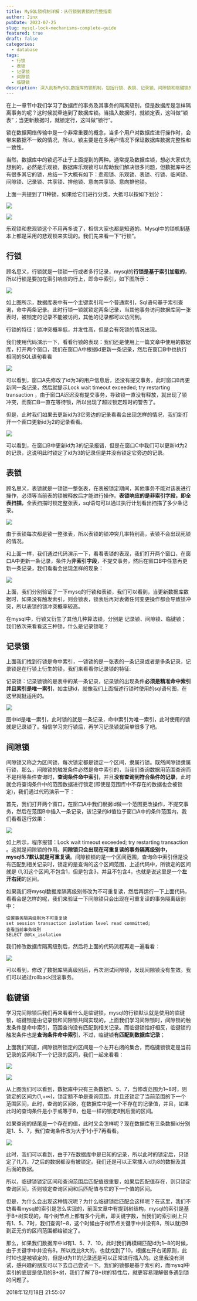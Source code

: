 ```yaml
---
title: MySQL锁机制详解：从行锁到表锁的完整指南
author: Jinx
pubDate: 2023-07-25
slug: mysql-lock-mechanisms-complete-guide
featured: true
draft: false
categories:
  - database
tags:
  - 行锁
  - 表锁
  - 记录锁
  - 间隙锁
  - 临键锁
description: 深入剖析MySQL数据库的锁机制，包括行锁、表锁、记录锁、间隙锁和临键锁的实现原理、使用场景及性能影响，并通过实际案例展示各类锁的应用与注意事项
---
```

在上一章节中我们学习了数据库的事务及其事务的隔离级别，但是数据库是怎样隔离事务的呢？这时候就牵连到了数据库锁。当插入数据时，就锁定表，这叫做”锁表”；当更新数据时，就锁定行，这叫做”锁行”。

锁在数据网络传输中是一个非常重要的概念，当多个用户对数据库进行操作时，会带来数据不一致的情况，所以，锁主要是在多用户情况下保证数据库数据完整性和一致性。

当然，数据库中的锁远不止于上面提到的两种。通常提及数据库锁，想必大家优先想到的，必然是乐观锁，数据库乐观锁可以帮助我们解决很多问题，但数据库中还有很多其它的锁，总结一下大概有如下：悲观锁、乐观锁、表锁、行锁、临间锁、间隙锁、记录锁、共享锁、排他锁、意向共享锁、意向排他锁。

上面一共提到了11种锁，如果给它们进行分类，大抵可以按如下划分：

![](https://pic2.zhimg.com/v2-eec522a8cf7d8a38eaea29192edbb2f5_b.jpg)

![](https://pic3.zhimg.com/v2-5cf8b96fdca1428e6f3cce863fdfa73e_b.jpg)

乐观锁和悲观锁这个不用再多说了，相信大家也都是知道的。Mysql中的锁机制基本上都是采用的悲观锁来实现的。我们先来看一下”行锁”。

## **行锁**

顾名思义，行锁就是一锁锁一行或者多行记录，mysql的**行锁是基于索引加载的**，所以行锁是要加在索引响应的行上，即命中索引，如下图所示：

![](https://pic3.zhimg.com/v2-81420e5b7f1a256b86346781f0379bc6_b.jpg)

如上图所示，数据库表中有一个主键索引和一个普通索引，Sql语句基于索引查询，命中两条记录。此时行锁一锁就锁定两条记录，当其他事务访问数据库同一张表时，被锁定的记录不能被访问，其他的记录都可以访问到。

行锁的特征：锁冲突概率低，并发性高，但是会有死锁的情况出现。

我们使用代码演示一下，看看行锁的表现：我们还是使用上一篇文章中使用的数据库，打开两个窗口，我们在窗口A中根据id更新一条记录，然后在窗口B中也执行相同的SQL语句看看

![](https://pic3.zhimg.com/v2-e7cb6996c72c83c495ee940ffd6964a2_b.jpg)

可以看到，窗口A先修改了id为3的用户信息后，还没有提交事务，此时窗口B再更新同一条记录，然后就提示Lock wait timeout exceeded; try restarting transaction ，由于窗口A迟迟没有提交事务，导致锁一直没有释放，就出现了锁冲突，而窗口B一直在等待锁，所以出现了超过锁定超时的警告了。

但是，此时我们如果去更新id为3它旁边的记录看看会出现怎样的情况，我们新打开一个窗口更新id为2的记录看看。

![](https://pic1.zhimg.com/v2-2b69c74a17cfe1ef6b0f29cca0ee130c_b.jpg)

可以看到，在窗口B中更新id为3的记录报错，但是在窗口C中我们可以更新id为2的记录，这说明此时锁定了id为3的记录但是并没有锁定它旁边的记录。

## **表锁**

顾名思义，表锁就是一锁锁一整张表，在表被锁定期间，其他事务不能对该表进行操作，必须等当前表的锁被释放后才能进行操作。**表锁响应的是非索引字段，即全表扫描**，全表扫描时锁定整张表，sql语句可以通过执行计划看出扫描了多少条记录。

![](https://pic1.zhimg.com/v2-54fde24a455d14e96d364f633f87b680_b.jpg)

由于表锁每次都是锁一整张表，所以表锁的锁冲突几率特别高，表锁不会出现死锁的情况。

和上面一样，我们通过代码演示一下，看看表锁的表现，我们打开两个窗口，在窗口A中更新一条记录，条件为**非索引字段**，不提交事务，然后在窗口B中任意再更新一条记录，我们看看会出现怎样的现象：

![](https://pic2.zhimg.com/v2-a3da10ada0e98184ca99dc31ee68c3a1_b.jpg)

上面，我们分别验证了一下mysq的行锁和表锁，我们可以看到，当更新数据库数据时，如果没有触发索引，则会锁表，锁表后再对表做任何变更操作都会导致锁冲突，所以表锁的锁冲突概率较高。

在mysql中，行锁又衍生了其他几种算法锁，分别是 记录锁、间隙锁、临键锁；我们依次来看看这三种锁，什么是记录锁呢？

## **记录锁**

上面我们找到行锁是命中索引，一锁锁的是一张表的一条记录或者是多条记录，记录锁是在行锁上衍生的锁，我们来看看你记录锁的特征:

记录锁：记录锁锁的是表中的某一条记录，记录锁的出现条件**必须是精准命中索引并且索引是唯一索引**，如主键id，就像我们上面描述行锁时使用的sql语句图，在这里就挺适用的。

![](https://pic3.zhimg.com/v2-e7cb6996c72c83c495ee940ffd6964a2_b.jpg)

图中id是唯一索引，此时锁的就是一条记录，命中索引为唯一索引，此时使用的锁就是记录锁了。相信学习完行锁后，再学习记录锁就简单很多了吧。

## **间隙锁**

间隙锁又称之为区间锁，每次锁定都是锁定一个区间，隶属行锁。既然间隙锁隶属行锁，那么，间隙锁的触发条件必然是命中索引的，当我们查询数据用范围查询而不是相等条件查询时，**查询条件命中索引**，并且**没有查询到符合条件的记录**，此时就会将查询条件中的范围数据进行锁定(即使是范围库中不存在的数据也会被锁定)，我们通过代码演示一下：

首先，我们打开两个窗口，在窗口A中我们根据id做一个范围更改操作，不提交事务，然后在范围B中插入一条记录，该记录的id值位于窗口A中的条件范围内，我们看看运行效果：

![](https://pic2.zhimg.com/v2-32fd1eb4a26fa35610703d98f6b36a79_b.jpg)

如上所示，程序报错：Lock wait timeout exceeded; try restarting transaction 。这就是间隙锁的作用。**间隙锁只会出现在可重复读的事务隔离级别中，mysql5.7默认就是可重复读**。间隙锁锁的是一个区间范围，查询命中索引但是没有匹配到相关记录时，锁定的是查询的这个区间范围，上述代码中，所锁定的区间就是 (1,3\]这个区间,不包含1，但是包含3，并且不包含4，也就是说这里是一个**左开右闭**的区间。

如果我们将mysql数据库隔离级别修改为不可重复读，然后再运行一下上面代码，看看会是怎样的呢，我们来验证一下间隙锁只会出现在可重复读的事务隔离级别中：

```text
设置事务隔离级别为不可重复读
set session transaction isolation level read committed;
查看当前事务级别
SELECT @@tx_isolation
```

我们修改数据库隔离级别后，然后将上面的代码流程再走一遍看看：

![](https://pic1.zhimg.com/v2-018f7b3ebf9bdac04068b77714dc430c_b.jpg)

可以看到，修改了数据库隔离级别后，再次测试间隙锁，发现间隙锁没有生效。我们可以通过rollback回滚事务。

## **临键锁**

学习完间隙锁后我们再来看看什么是临键锁，mysql的行锁默认就是使用的临键锁，临键锁是由记录锁和间隙锁共同实现的，上面我们学习间隙锁时，间隙锁的触发条件是命中索引，范围查询没有匹配到相关记录。而临键锁恰好相反，临键锁的触发条件也是**查询条件命中索引**，不过，临键锁**有匹配到数据库记录**；

上面我们知道，间隙锁所锁定的区间是一个左开右闭的集合，而临键锁锁定是当前记录的区间和下一个记录的区间，我们一起来看看：

![](https://pic4.zhimg.com/v2-0a82d8e24b998db426e0363e6140343f_b.jpg)

![](https://pic4.zhimg.com/v2-2693531707b096359a778852d943c12b_b.jpg)

从上图我们可以看到，数据库中只有三条数据1、5、7，当修改范围为1~8时，则锁定的区间为(1,+∞)，锁定额不单是查询范围，并且还锁定了当前范围的下一个范围区间，此时，查询的区间8，在数据库中是一个不存在的记录值，并且，如果此时的查询条件是小于或等于8，也是一样的锁定8到后面的区间。

如果查询的结尾是一个存在的值，此时又会怎样呢？现在数据库有三条数据id分别是1、5、7，我们查询条件改为大于1小于7再看看。

![](https://pic1.zhimg.com/v2-44833c3c68bd57d7112967ab4797e07c_b.jpg)

此时，我们可以看到，由于7在数据库中是已知的记录，所以此时的锁定后，只锁定了(1,7\]，7之后的数据都没有被锁定。我们还是可以正常插入id为8的数据及其后面的数据。

所以，临键锁锁定区间和查询范围后匹配值很重要，如果后匹配值存在，则只锁定查询区间，否则锁定查询区间和后匹配值与它的下一个值的区间。

但是，为什么会出现这种情况呢？为什么临键锁后匹配会这样呢？在这里，我们不妨看看mysql的索引是怎么实现的，前面文章中有提到树结构，mysql的索引是基于B+树实现的，每个树节点上都有多个元素，即关键字数，当我们的索引树上只有1、5、7时，我们查询1~8，这个时候由于树节点关键字中并没有8，所以就把8到正无穷的区间范围都给锁定了。

那么，如果我们数据库中id有1、5、7、10，此时我们再模糊匹配id为1~8的时候，由于关键字中并没有8，所以找比8大的，也就找到了10，根据左开右闭原则，此时10也是被锁定的，但是id为11的记录还是可以正常进行插入的。这里我没有测试，感兴趣的朋友可以下去自己尝试一下。我们的锁都是基于索引的，而mysql中索引的底层是使用的B+树，我们了解了B+树的特性后，就更容易理解很多遇到锁的问题了。

2018年12月18日 21:55:07

